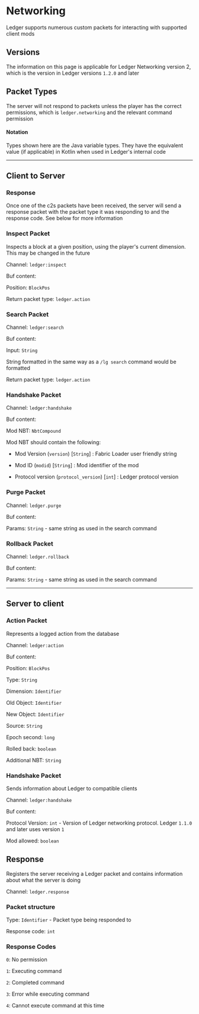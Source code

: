 # Networking

Ledger supports numerous custom packets for interacting with supported client mods

## Versions

The information on this page is applicable for Ledger Networking version 2, which is the version in Ledger versions `1.2.0` and later

## Packet Types

The server will not respond to packets unless the player has the correct permissions, which is `ledger.networking` and the relevant command permission

#### Notation
Types shown here are the Java variable types. They have the equivalent value (if applicable) in Kotlin when used in Ledger's internal code

---
## Client to Server

### Response

Once one of the c2s packets have been received, the server will send a response packet with the packet type it was responding to and the response code. See below for more information

### Inspect Packet

Inspects a block at a given position, using the player's current dimension. This may be changed in the future

Channel: `ledger:inspect`

Buf content:

Position: `BlockPos`

Return packet type: `ledger.action`

### Search Packet

Channel: `ledger:search`

Buf content:

Input: `String`

String formatted in the same way as a `/lg search` command would be formatted

Return packet type: `ledger.action`

### Handshake Packet

Channel: `ledger:handshake`

Buf content:

Mod NBT: `NbtCompound`

Mod NBT should contain the following:

- Mod Version (`version`) [`String`] : Fabric Loader user friendly string

- Mod ID (`modid`) [`String`] : Mod identifier of the mod

- Protocol version (`protocol_version`) [`int`] : Ledger protocol version

### Purge Packet

Channel: `ledger.purge`

Buf content:

Params: `String` - same string as used in the search command

### Rollback Packet

Channel: `ledger.rollback`

Buf content:

Params: `String` - same string as used in the search command

---

## Server to client

### Action Packet

Represents a logged action from the database

Channel: `ledger:action`

Buf content:

Position: `BlockPos`

Type: `String`

Dimension: `Identifier`

Old Object: `Identifier`

New Object: `Identifier`

Source: `String`

Epoch second: `long`

Rolled back: `boolean`

Additional NBT: `String`

### Handshake Packet

Sends information about Ledger to compatible clients

Channel: `ledger:handshake`

Buf content:

Protocol Version: `int` - Version of Ledger networking protocol. Ledger `1.1.0` and later uses version `1`

Mod allowed: `boolean`

## Response

Registers the server receiving a Ledger packet and contains information about what the server is doing

Channel: `ledger.response`

### Packet structure

Type: `Identifier` - Packet type being responded to

Response code: `int`

### Response Codes

`0`: No permission

`1`: Executing command

`2`: Completed command

`3`: Error while executing command

`4`: Cannot execute command at this time


